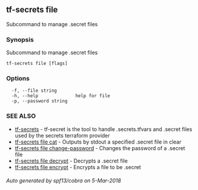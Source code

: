 ## tf-secrets file

Subcommand to manage .secret files

### Synopsis


Subcommand to manage .secret files

```
tf-secrets file [flags]
```

### Options

```
  -f, --file string       
  -h, --help              help for file
  -p, --password string   
```

### SEE ALSO
* [tf-secrets](tf-secrets.md)	 - tf-secret is the tool to handle .secrets.tfvars and .secret files used by the secrets terraform provider
* [tf-secrets file cat](tf-secrets_file_cat.md)	 - Outputs by stdout a specified .secret file in clear
* [tf-secrets file change-password](tf-secrets_file_change-password.md)	 - Changes the password of a .secret file
* [tf-secrets file decrypt](tf-secrets_file_decrypt.md)	 - Decrypts a .secret file
* [tf-secrets file encrypt](tf-secrets_file_encrypt.md)	 - Encrypts a file to be .secret

###### Auto generated by spf13/cobra on 5-Mar-2018
